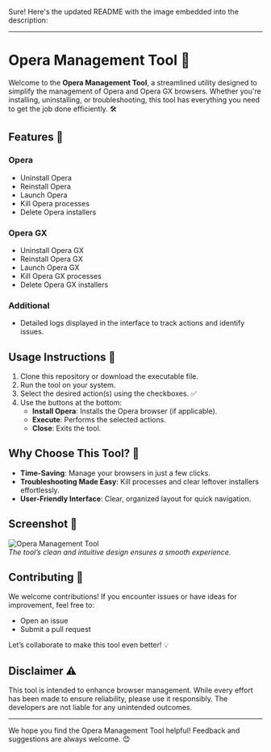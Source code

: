 Sure! Here's the updated README with the image embedded into the description:

---

# Opera Management Tool 🚀

Welcome to the **Opera Management Tool**, a streamlined utility designed to simplify the management of Opera and Opera GX browsers. Whether you're installing, uninstalling, or troubleshooting, this tool has everything you need to get the job done efficiently. 🛠️

## Features 🎯

### Opera
- Uninstall Opera
- Reinstall Opera
- Launch Opera
- Kill Opera processes
- Delete Opera installers

### Opera GX
- Uninstall Opera GX
- Reinstall Opera GX
- Launch Opera GX
- Kill Opera GX processes
- Delete Opera GX installers

### Additional
- Detailed logs displayed in the interface to track actions and identify issues.

## Usage Instructions 📖

1. Clone this repository or download the executable file.
2. Run the tool on your system.
3. Select the desired action(s) using the checkboxes. ✅
4. Use the buttons at the bottom:
   - **Install Opera**: Installs the Opera browser (if applicable).
   - **Execute**: Performs the selected actions.
   - **Close**: Exits the tool.

## Why Choose This Tool? 🌟

- **Time-Saving**: Manage your browsers in just a few clicks.
- **Troubleshooting Made Easy**: Kill processes and clear leftover installers effortlessly.
- **User-Friendly Interface**: Clear, organized layout for quick navigation.

## Screenshot 📸

![Opera Management Tool](https://snipboard.io/tCsQGf.jpg)  
*The tool’s clean and intuitive design ensures a smooth experience.*

## Contributing 🤝

We welcome contributions! If you encounter issues or have ideas for improvement, feel free to:
- Open an issue
- Submit a pull request

Let’s collaborate to make this tool even better! 💡

## Disclaimer ⚠️

This tool is intended to enhance browser management. While every effort has been made to ensure reliability, please use it responsibly. The developers are not liable for any unintended outcomes.

---

We hope you find the Opera Management Tool helpful! Feedback and suggestions are always welcome. 😊
